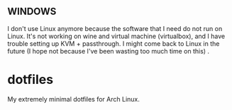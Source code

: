 ## WINDOWS
I don't use Linux anymore because the software that I need do not run on Linux. It's not working on wine and virtual machine (virtualbox), and I have trouble setting up KVM + passthrough. I might come back to Linux in the future (I hope not because I've been wasting too much time on this) . 

# dotfiles
My extremely minimal dotfiles for Arch Linux.
